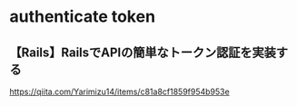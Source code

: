 # authenticate token
## 【Rails】RailsでAPIの簡単なトークン認証を実装する
https://qiita.com/Yarimizu14/items/c81a8cf1859f954b953e